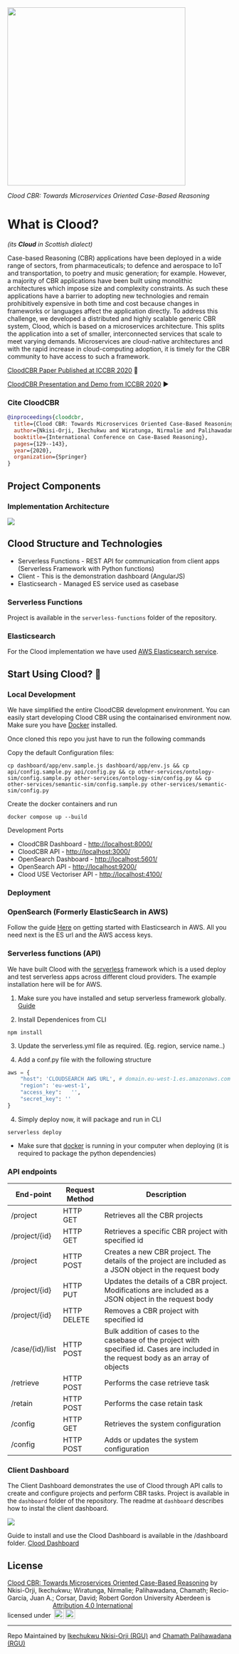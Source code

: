 <img src="https://raw.githubusercontent.com/RGU-Computing/clood/master/images/CloodV2.png" width="400">

*Clood CBR: Towards Microservices Oriented Case-Based Reasoning*

# What is Clood? 
*(its **Cloud** in Scottish dialect)*


Case-based Reasoning (CBR) applications have been deployed in a wide range of sectors, from pharmaceuticals; to defence and aerospace to IoT and transportation, to poetry and music generation; for example. However, a majority of CBR applications have been built using monolithic architectures which impose size and complexity constraints. As such these applications have a barrier to adopting new technologies and remain prohibitively expensive in both time and cost because changes in frameworks or languages affect the application directly. To address this challenge, we developed a distributed and highly scalable generic CBR system, Clood, which is based on a microservices architecture. This splits the application into a set of smaller, interconnected services that scale to meet varying demands. Microservices are cloud-native architectures and with the rapid increase in cloud-computing adoption, it is timely for the CBR community to have access to such a framework.

[CloodCBR Paper Published at ICCBR 2020](https://rgu-repository.worktribe.com/output/895530/clood-cbr-towards-microservices-oriented-case-based-reasoning) 📄 

[CloodCBR Presentation and Demo from ICCBR 2020](https://www.dropbox.com/s/i4vadj9c0dkwrsn/Clood%20CBR%20Final%20-%20ICCBR%202020.mp4?dl=0) ▶️ 

### Cite CloodCBR
```bib
@inproceedings{cloodcbr,
  title={Clood CBR: Towards Microservices Oriented Case-Based Reasoning},
  author={Nkisi-Orji, Ikechukwu and Wiratunga, Nirmalie and Palihawadana, Chamath and Recio-Garc{\'\i}a, Juan A and Corsar, David},
  booktitle={International Conference on Case-Based Reasoning},
  pages={129--143},
  year={2020},
  organization={Springer}
}
```

## Project Components

### Implementation Architecture

<img src="https://raw.githubusercontent.com/RGU-Computing/clood/master/images/clood_architecture.jpg">

## Clood Structure and Technologies
- Serverless Functions - REST API for communication from client apps (Serverless Framework with Python functions)
- Client - This is the demonstration dashboard (AngularJS)
- Elasticsearch - Managed ES service used as casebase 

### Serverless Functions

Project is available in the ```serverless-functions``` folder of the repository.

### Elasticsearch
For the Clood implementation we have used [AWS Elasticsearch service](https://aws.amazon.com/elasticsearch-service/).

## Start Using Clood? 🚀

### Local Development

We have simplified the entire CloodCBR development environment. You can easily start developing Clood CBR using the containarised environment now. Make sure you have [Docker](https://docs.docker.com/get-docker/)  installed.

Once cloned this repo you just have to run the following commands

Copy the default Configuration files:
```
cp dashboard/app/env.sample.js dashboard/app/env.js && cp api/config.sample.py api/config.py && cp other-services/ontology-sim/config.sample.py other-services/ontology-sim/config.py && cp other-services/semantic-sim/config.sample.py other-services/semantic-sim/config.py
```

Create the docker containers and run
```
docker compose up --build
```

Development Ports

- CloodCBR Dashboard - [http://localhost:8000/](http://localhost:8000/)
- CloodCBR API - [http://localhost:3000/](http://localhost:3000/)
- OpenSearch Dashboard - [http://localhost:5601/](http://localhost:5601/)
- OpenSearch API - [http://localhost:9200/](http://localhost:9200/)
- Clood USE Vectoriser API - [http://localhost:4100/](http://localhost:4100/)

### Deployment
### OpenSearch (Formerly ElasticSearch in AWS) 
Follow the guide [Here](https://docs.aws.amazon.com/elasticsearch-service/latest/developerguide/es-createupdatedomains.html) on getting started with Elasticsearch in AWS. All you need next is the ES url and the AWS access keys.

### Serverless functions (API)

We have built Clood with the [serverless](https://serverless.com/) framework which is a used deploy and test serverless apps across different cloud providers. The example installation here will be for AWS.

1. Make sure you have installed and setup serverless framework globally. [Guide](https://serverless.com/framework/docs/getting-started/)

2. Install Dependenices from CLI
```
npm install
```

3. Update the serverless.yml file as required. (Eg. region, service name..)

4. Add a conf.py file with the following structure

```python
aws = {
    "host": 'CLOUDSEARCH AWS URL', # domain.eu-west-1.es.amazonaws.com
    "region": 'eu-west-1',
    "access_key":   '',
    "secret_key": ''
}
```

4. Simply deploy now, it will package and run in CLI
```
serverless deploy
```

* Make sure that [docker](https://docs.docker.com/get-docker/) is running in your computer when deploying (it is required to package the python dependencies)

### API endpoints

End-point | Request Method | Description
--- | --- | ---
/project | HTTP GET | Retrieves all the CBR projects
/project/{id} | HTTP GET | Retrieves a specific CBR project with specified id
/project | HTTP POST | Creates a new CBR project. The details of the project are included as a JSON object in the request body
/project/{id} | HTTP PUT | Updates the details of a CBR project. Modifications are included as a JSON object in the request body
/project/{id} | HTTP DELETE | Removes a CBR project with specified id
/case/{id}/list | HTTP POST | Bulk addition of cases to the casebase of the project with specified id. Cases are included in the request body as an array of objects
/retrieve | HTTP POST | Performs the case retrieve task
/retain | HTTP POST | Performs the case retain task
/config | HTTP GET | Retrieves the system configuration
/config | HTTP POST | Adds or updates the system configuration


### Client Dashboard

The Client Dashboard demonstrates the use of Clood through API calls to create and configure projects and perform CBR tasks. Project is available in the ```dashboard``` folder of the repository. The readme at ```dashboard``` describes how to instal the client dashboard.

<img src="https://raw.githubusercontent.com/RGU-Computing/clood/master/images/screenshots/client_projects.png">

Guide to install and use the Clood Dashboard is available in the /dashboard folder. [Clood Dashboard](https://github.com/RGU-Computing/clood/tree/master/dashboard)


## License

<p xmlns:cc="http://creativecommons.org/ns#" xmlns:dct="http://purl.org/dc/terms/"><a property="dct:title" rel="cc:attributionURL" href="https://github.com/RGU-Computing/clood">Clood CBR: Towards Microservices Oriented Case-Based Reasoning</a> by <span property="cc:attributionName">Nkisi-Orji, Ikechukwu; Wiratunga, Nirmalie; Palihawadana, Chamath; Recio-García, Juan A.; Corsar, David; Robert Gordon University Aberdeen</span> is licensed under <a href="http://creativecommons.org/licenses/by/4.0/?ref=chooser-v1" target="_blank" rel="license noopener noreferrer" style="display:inline-block;">Attribution 4.0 International<br><img width="22px" style="height:22px!important;margin-left:3px;vertical-align:text-bottom;" src="https://mirrors.creativecommons.org/presskit/icons/cc.svg?ref=chooser-v1"><img width="22px" style="width:22px!important;margin-left:3px;vertical-align:text-bottom;" src="https://mirrors.creativecommons.org/presskit/icons/by.svg?ref=chooser-v1"></a></p>

----
Repo Maintained by [Ikechukwu Nkisi-Orji (RGU)](https://github.com/ike01) and [Chamath Palihawadana (RGU)](https://github.com/chamathpali)
